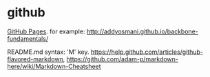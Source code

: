 github
======

[GitHub Pages](https://help.github.com/articles/what-are-github-pages). for example: http://addyosmani.github.io/backbone-fundamentals/

README.md syntax: 'M' key. https://help.github.com/articles/github-flavored-markdown, https://github.com/adam-p/markdown-here/wiki/Markdown-Cheatsheet

